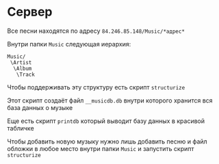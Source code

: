 # Сервер

Все песни находятся по адресу `84.246.85.148/Music/*адрес*`

Внутри папки `Music` следующая иерархия:
```
Music/
 \Artist
  \Album
   \Track
```
Чтобы поддерживать эту структуру есть скрипт `structurize`

Этот скрипт создаёт файл `__musicdb.db` внутри которого хранится вся база данных о музыке

Еще есть скрипт `printdb` который выводит базу данных в красивой табличке

Чтобы добавить новую музыку нужно лишь добавить песню и файл обложки в любое место внутри папки `Music` и запустить скрипт `structurize`
